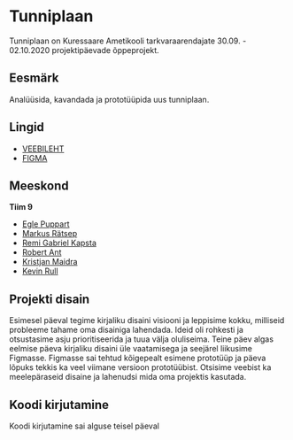# Tunniplaan
Tunniplaan on Kuressaare Ametikooli tarkvaraarendajate 30.09. - 02.10.2020 projektipäevade õppeprojekt.

## Eesmärk
Analüüsida, kavandada ja prototüüpida uus tunniplaan.

## Lingid
- [VEEBILEHT](www.tak19ratsep.itmajakas.ee/tunniplaan)
- [FIGMA](https://www.figma.com/file/Nqpi6LTyGPSx1w5ObDHiy9/Tunniplaan?node-id=0%3A1)

## Meeskond
**Tiim 9**
- [Egle Puppart](https://github.com/Ekulina) 
- [Markus Rätsep](https://github.com/ratsepmarkus)
- [Remi Gabriel Kapsta](https://github.com/lolanaator64)
- [Robert Ant](https://github.com/robert-ant)
- [Kristjan Maidra](https://github.com/kristjanmaidra)
- [Kevin Rull](https://github.com/kevinrull1)

## Projekti disain
Esimesel päeval tegime kirjaliku disaini visiooni ja leppisime kokku, milliseid probleeme tahame oma disainiga lahendada. Ideid oli rohkesti ja otsustasime asju prioritiseerida ja tuua välja oluliseima.
Teine päev algas eelmise päeva kirjaliku disaini üle vaatamisega ja seejärel liikusime Figmasse. Figmasse sai tehtud kõigepealt esimene prototüüp ja päeva lõpuks tekkis ka veel viimane versioon prototüübist. Otsisime veebist ka meelepäraseid disaine ja lahenudsi mida oma projektis kasutada.

## Koodi kirjutamine
Koodi kirjutamine sai alguse teisel päeval

